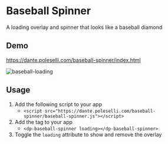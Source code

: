 
# Baseball Spinner

A loading overlay and spinner that looks like a baseball diamond


## Demo

https://dante.poleselli.com/baseball-spinner/index.html

![baseball-loading](https://user-images.githubusercontent.com/45805380/163689134-ca091961-3c9e-4b32-a998-18e0cfce2222.png)


## Usage

1. Add the following script to your app
    - `<script src="https://dante.poleselli.com/baseball-spinner/baseball-spinner.js"></script>`
2. Add the tag to your app
    - `<dp-baseball-spinner loading></dp-baseball-spinner>`
3. Toggle the `loading` attribute to show and remove the overlay

